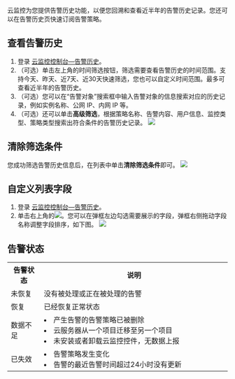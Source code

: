 云监控为您提供告警历史功能，以便您回溯和查看近半年的告警历史记录。您还可以在告警历史页快速订阅告警策略。

## 查看告警历史

1. 登录 [云监控控制台—告警历史](https://console.cloud.tencent.com/monitor/alarm2/history)。
2. （可选）单击左上角的时间筛选按钮，筛选需要查看告警历史的时间范围。支持今天、昨天、近7天、近30天快速筛选，您也可以自定义时间范围。最多可查看近半年的告警历史。
3. （可选）您可以在“告警对象”搜索框中输入告警对象的信息搜索对应的历史记录，例如实例名称、公网 IP、内网 IP 等。
4. （可选）还可以单击**高级筛选**，根据策略名称、告警内容、用户信息、监控类型、策略类型搜索出符合条件的告警历史记录。
![](https://main.qcloudimg.com/raw/6bb9629a3f2c73b6ee919b01ac13171f.png)

## 清除筛选条件

您成功筛选告警历史信息后，在列表中单击**清除筛选条件**即可。
![](https://main.qcloudimg.com/raw/e592fb25e2ebd4c7393090c64c053712.png)

## 自定义列表字段

1. 登录 [云监控控制台—告警历史](https://console.cloud.tencent.com/monitor/alarm2/history)。
2. 单击右上角的![](https://main.qcloudimg.com/raw/e25c0821dbe69e0d0c6c1eaaaf531ba8.png)。您可以在弹框左边勾选需要展示的字段，弹框右侧拖动字段名称调整字段排序，如下图。
![](https://main.qcloudimg.com/raw/3e46199164a7c992b857428b86637adf.png)


## 告警状态


<table>
<tbody>
<tr>
<th width="15%">告警状态</th>
<th width="85%">说明</th>
</tr>
<tr>
<td>未恢复</td>
<td>没有被处理或正在被处理的告警</td>
</tr>
<tr>
<td>恢复
</td><td> 已经恢复正常状态
</td></tr>
<tr>
<td>数据不足
</td>
<td>
<li>产生告警的告警策略已被删除<br><li>云服务器从一个项目迁移至另一个项目<br><li>未安装或者卸载云监控控件，无数据上报
</td>
<tr>
<td>已失效
</td>
<td>
<li>告警策略发生变化<br><li>告警的最近告警时间超过24小时没有更新<br></li>
</td>
</tr>
</tbody></table>

